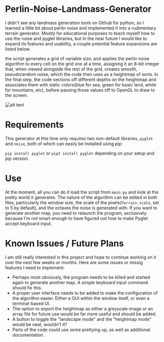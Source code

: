 # Perlin-Noise-Landmass-Generator
I didn't see any landmass generation tools on Github for python, so I learned a little bit about perlin noise and implemented it into a rudimentary terrain generator. Mostly for educational purposes to teach myself how to use the noise and pyglet libraries, but In the near future I would like to expand its features and usability, a couple potential feature expansions are listed below.

the script generates a grid of variable size, and applies the perlin noise algorithm to every cell on the grid one at a time, assigning it an 8-bit integer that, when viewed alongside the rest of the grid, creates smooth, pseudorandom noise, which the code then uses as a heightmap of sorts. In the final step, the code sections off different depths on the heightmap and associates them with static colors(blue for sea, green for basic land, white for mountains, etc), before passing those values off to OpenGL to draw to the screen.

![alt text](https://files.catbox.moe/dyp0j4.png)

# Requirements
This generator at this time only requires two non-default libraries, ```pyglet``` and ```noise```, both of which can easily be installed using pip:

```pip install pyglet``` or ```pip3 install pyglet``` depending on your setup and pip version.

# Use 
At the moment, all you can do it load the script from ```main.py``` and look at the pretty world it generates. The nature of the algorithm can be edited in both files, particularly the window size, the scale of the pixels(```Terrain.scale```, set to 5 by default), and the octaves the noise is generated with. If you want to generate another map, you need to relaunch the program, exclusively because I'm not smart enough to have figured out how to make Pyglet accept keyboard input.

# Known Issues / Future Plans

I am still really interested in this project and hope to continue working on it over the next few weeks or months. Here are some issues or missig features I need to implement:

- Perhaps most obviously, the program needs to be killed and started again to generate another map. A simple keyboard input command should fix this.
- A proper user interface needs to be added to make the configuration of the algorithm easier. Either a GUI within the window itself, or even a terminal-based UI.
- The option to export the heightmap as either a greyscale image or an array file for future use would be far more useful and should be added.
- A button to toggle the "landscape mode" and the "heightmap mode" would be neat, wouldn't it?
- Parts of the code could use some prettying up, as well as additional documentation.

